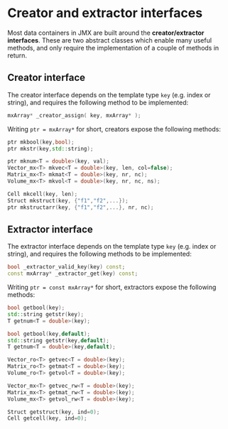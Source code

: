 
# Creator and extractor interfaces

Most data containers in JMX are built around the **creator/extractor interfaces**. These are two abstract classes which enable many useful methods, and only require the implementation of a couple of methods in return.

## Creator interface

The creator interface depends on the template type `key` (e.g. index or string), and requires the following method to be implemented:
```cpp
mxArray* _creator_assign( key, mxArray* );
```

Writing `ptr = mxArray*` for short, creators expose the following methods:
```cpp
ptr mkbool(key,bool);
ptr mkstr(key,std::string);

ptr mknum<T = double>(key, val);
Vector_mx<T> mkvec<T = double>(key, len, col=false);
Matrix_mx<T> mkmat<T = double>(key, nr, nc);
Volume_mx<T> mkvol<T = double>(key, nr, nc, ns);

Cell mkcell(key, len);
Struct mkstruct(key, {"f1","f2",...});
ptr mkstructarr(key, {"f1","f2",...}, nr, nc);
```

## Extractor interface

The extractor interface depends on the template type `key` (e.g. index or string), and requires the following methods to be implemented:
```cpp
bool _extractor_valid_key(key) const;
const mxArray* _extractor_get(key) const;
```

Writing `ptr = const mxArray*` for short, extractors expose the following methods:
```cpp
bool getbool(key);
std::string getstr(key);
T getnum<T = double>(key);

bool getbool(key,default);
std::string getstr(key,default);
T getnum<T = double>(key,default);

Vector_ro<T> getvec<T = double>(key);
Matrix_ro<T> getmat<T = double>(key);
Volume_ro<T> getvol<T = double>(key);

Vector_mx<T> getvec_rw<T = double>(key);
Matrix_mx<T> getmat_rw<T = double>(key);
Volume_mx<T> getvol_rw<T = double>(key);

Struct getstruct(key, ind=0);
Cell getcell(key, ind=0);
```
